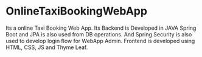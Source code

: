 # OnlineTaxiBookingWebApp
Its a online Taxi Booking Web App. Its Backend is Developed in JAVA Spring Boot and JPA is also used from DB operations. And Spring Security is also used to develop login flow for WebApp Admin. Frontend is developed using HTML, CSS, JS and Thyme Leaf.

